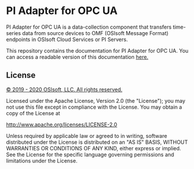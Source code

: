 # PI Adapter for OPC UA

PI Adapter for OPC UA is a data-collection component that transfers time-series data from source devices to OMF (OSIsoft Message Format) endpoints in OSIsoft Cloud Services or PI Servers.

This repository contains the documentation for PI Adapter for OPC UA. You can access a readable version of this documentation [here.](https://osisoft.github.io/PI-Adapter-OPC-UA-Docs/V1/)

## License

<a href="https://www.osisoft.com/copyright/">© 2019 - 2020 OSIsoft, LLC. All rights reserved.</a>

Licensed under the Apache License, Version 2.0 (the "License"); you may not use this file except in compliance with the License. You may obtain a copy of the License at

http://www.apache.org/licenses/LICENSE-2.0

Unless required by applicable law or agreed to in writing, software distributed under the License is distributed on an "AS IS" BASIS, WITHOUT WARRANTIES OR CONDITIONS OF ANY KIND, either express or implied. See the License for the specific language governing permissions and limitations under the License.
